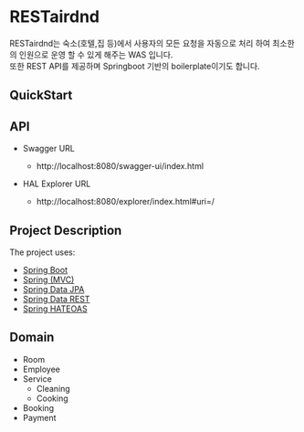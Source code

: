 # RESTairdnd
RESTairdnd는 숙소(호텔,집 등)에서 사용자의 모든 요청을 자동으로 처리 하여 최소한의 인원으로 운영 할 수 있게 해주는 WAS 입니다.    
또한 REST API를 제공하며 Springboot 기반의 boilerplate이기도 합니다.

## QuickStart

## API
* Swagger URL   
    * http://localhost:8080/swagger-ui/index.html      
    
* HAL Explorer URL
    * http://localhost:8080/explorer/index.html#uri=/

## Project Description

The project uses:

- [Spring Boot](http://github.com/spring-projects/spring-boot)
- [Spring (MVC)](http://github.com/spring-projects/spring-framework)
- [Spring Data JPA](http://github.com/spring-projects/spring-data-jpa)
- [Spring Data REST](http://github.com/spring-projects/spring-data-rest)
- [Spring HATEOAS](http://github.com/spring-projects/spring-hateoas)


## Domain

- Room
- Employee
- Service
   - Cleaning
   - Cooking
- Booking
- Payment
